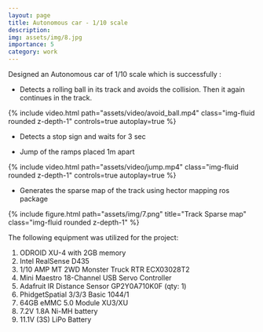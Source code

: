 ```yaml
---
layout: page
title: Autonomous car - 1/10 scale
description:  
img: assets/img/8.jpg
importance: 5
category: work
---
```

<!-- <h1 class="post-title"> <a href="../../assets/pdf/milk_final_report.pdf" target="_blank" rel="noopener noreferrer" class="float-right"><i class="fas fa-file-pdf"></i></a></h1> -->
Designed an Autonomous car of 1/10 scale which is successfully :

- Detects a rolling ball in its track and avoids the collision. Then it again continues in the track.
<div class="row">
    <div class="caption">
        {% include video.html path="assets/video/avoid_ball.mp4" class="img-fluid rounded z-depth-1" controls=true autoplay=true %}
    </div>
</div>

- Detects a stop sign and waits for 3 sec

- Jump of the ramps placed 1m apart
<div class="row">
    <div class="caption">
        {% include video.html path="assets/video/jump.mp4" class="img-fluid rounded z-depth-1" controls=true autoplay=true %}
    </div>
</div>


- Generates the sparse map of the track using hector mapping ros package
<div class="row">
    <div class="col-sm mt-md-0">
        {% include figure.html path="assets/img/7.png" title="Track Sparse map" class="img-fluid rounded z-depth-1" %}
    </div>
</div>




The following equipment was utilized for the project:
1. ODROID XU-4 with 2GB memory
2. Intel RealSense D435
3. 1/10 AMP MT 2WD Monster Truck RTR ECX03028T2
4. Mini Maestro 18-Channel USB Servo Controller
5. Adafruit IR Distance Sensor GP2Y0A710K0F (qty: 1)
6. PhidgetSpatial 3/3/3 Basic 1044/1 
7. 64GB eMMC 5.0 Module XU3/XU
8. 7.2V 1.8A Ni-MH battery
9. 11.1V (3S) LiPo Battery


